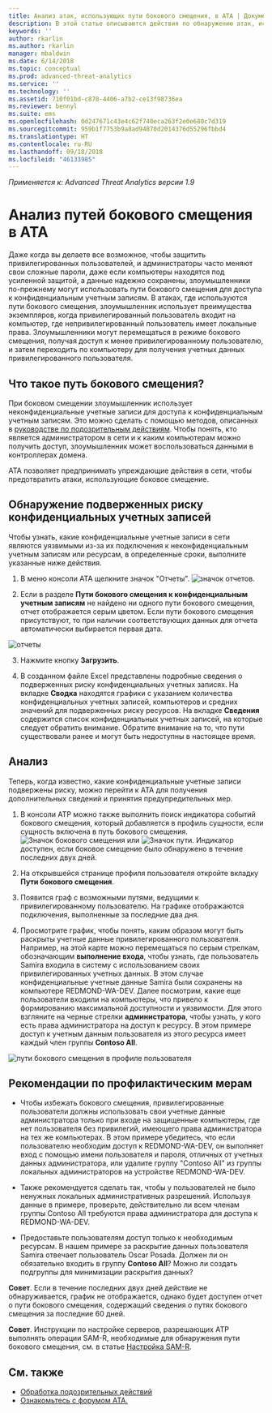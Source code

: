 ```yaml
---
title: Анализ атак, использующих пути бокового смещения, в ATA | Документы Майкрософт
description: В этой статье описываются действия по обнаружению атак, использующих пути бокового смещения, в Advanced Threat Analytics (ATA).
keywords: ''
author: rkarlin
ms.author: rkarlin
manager: mbaldwin
ms.date: 6/14/2018
ms.topic: conceptual
ms.prod: advanced-threat-analytics
ms.service: ''
ms.technology: ''
ms.assetid: 710f01bd-c878-4406-a7b2-ce13f98736ea
ms.reviewer: bennyl
ms.suite: ems
ms.openlocfilehash: 0d247671c43e4c62f740eca263f2e0e680c7d319
ms.sourcegitcommit: 959b1f7753b9a8ad94870d2014376d55296fbbd4
ms.translationtype: HT
ms.contentlocale: ru-RU
ms.lasthandoff: 09/18/2018
ms.locfileid: "46133985"
---
```

*Применяется к: Advanced Threat Analytics версии 1.9*

# <a name="investigating-lateral-movement-paths-with-ata"></a>Анализ путей бокового смещения в ATA

Даже когда вы делаете все возможное, чтобы защитить привилегированных пользователей, и администраторы часто меняют свои сложные пароли, даже если компьютеры находятся под усиленной защитой, а данные надежно сохранены, злоумышленники по-прежнему могут использовать пути бокового смещения для доступа к конфиденциальным учетным записям. В атаках, где используются пути бокового смещения, злоумышленник использует преимущества экземпляров, когда привилегированный пользователь входит на компьютер, где непривилегированный пользователь имеет локальные права. Злоумышленники могут перемещаться в режиме бокового смещения, получая доступ к менее привилегированному пользователю, и затем переходить по компьютеру для получения учетных данных привилегированного пользователя. 

## <a name="what-is-a-lateral-movement-path"></a>Что такое путь бокового смещения?

При боковом смещении злоумышленник использует неконфиденциальные учетные записи для доступа к конфиденциальным учетным записям. Это можно сделать с помощью методов, описанных в [руководстве по подозрительным действиям](suspicious-activity-guide.md). Чтобы понять, кто является администратором в сети и к каким компьютерам можно получить доступ, злоумышленник может воспользоваться данными в контроллерах домена. 

ATA позволяет предпринимать упреждающие действия в сети, чтобы предотвратить атаки, использующие боковое смещение.

## <a name="discovery-your-at-risk-sensitive-accounts"></a>Обнаружение подверженных риску конфиденциальных учетных записей

Чтобы узнать, какие конфиденциальные учетные записи в сети являются уязвимыми из-за их подключения к неконфиденциальным учетным записям или ресурсам, в определенные сроки, выполните указанные ниже действия. 

1. В меню консоли ATA щелкните значок "Отчеты". ![значок отчетов](./media/ata-report-icon.png).

2. Если в разделе **Пути бокового смещения к конфиденциальным учетным записям** не найдено ни одного пути бокового смещения, отчет отображается серым цветом. Если пути бокового смещения присутствуют, то при наличии соответствующих данных для отчета автоматически выбирается первая дата. 

 ![отчеты](./media/reports.png)

3. Нажмите кнопку **Загрузить**.

3. В созданном файле Excel представлены подробные сведения о подверженных риску конфиденциальных учетных записях. На вкладке **Сводка** находятся графики с указанием количества конфиденциальных учетных записей, компьютеров и средних значений для подверженных риску ресурсов. На вкладке **Сведения** содержится список конфиденциальных учетных записей, на которые следует обратить внимание. Обратите внимание на то, что пути существовали ранее и могут быть недоступны в настоящее время.


## <a name="investigate"></a>Анализ

Теперь, когда известно, какие конфиденциальные учетные записи подвержены риску, можно перейти к ATA для получения дополнительных сведений и принятия предупредительных мер.

1. В консоли ATP можно также выполнить поиск индикатора событий бокового смещения, который добавляется в профиль сущности, если сущность включена в путь бокового смещения. ![Значок бокового смещения](./media/lateral-movement-icon.png) или ![Значок пути](./media/paths-icon.png). Индикатор доступен, если боковое смещение было обнаружено в течение последних двух дней.

2. На открывшейся странице профиля пользователя откройте вкладку **Пути бокового смещения**.

3. Появится граф с возможными путями, ведущими к привилегированному пользователю. На графике отображаются подключения, выполненные за последние два дня.

4. Просмотрите график, чтобы понять, каким образом могут быть раскрыты учетные данные привилегированного пользователя. Например, на этой карте можно перемещаться по серым стрелкам, обозначающим **выполнение входа**, чтобы узнать, где пользователь Samira входила в систему с использованием своих привилегированных учетных данных. В этом случае конфиденциальные учетные данные Samira были сохранены на компьютере REDMOND-WA-DEV. Далее посмотрим, какие еще пользователи входили на компьютеры, что привело к формированию максимальной доступности и уязвимости. Для этого взгляните на черные стрелки **администратора**, чтобы узнать, у кого есть права администратора на доступ к ресурсу. В этом примере доступ к учетным данным пользователя из этого ресурса имеет каждый член группы **Contoso All**.  

 ![пути бокового смещения в профиле пользователя](media/user-profile-lateral-movement-paths.png)


## <a name="preventative-best-practices"></a>Рекомендации по профилактическим мерам

- Чтобы избежать бокового смещения, привилегированные пользователи должны использовать свои учетные данные администратора только при входе на защищенные компьютеры, где нет пользователя без привилегий, имеющего права администратора на тех же компьютерах. В этом примере убедитесь, что если пользователю необходим доступ к REDMOND-WA-DEV, он выполняет вход с помощью имени пользователя и пароля, отличных от учетных данных администратора, или удалите группу "Contoso All" из группы локальных администраторов на устройстве REDMOND-WA-DEV.

- Также рекомендуется сделать так, чтобы у пользователей не было ненужных локальных административных разрешений. Используя данные в примере, проверьте, действительно ли всем членам группы Contoso All требуются права администратора для доступа к REDMOND-WA-DEV.

- Предоставьте пользователям доступ только к необходимым ресурсам. В нашем примере за раскрытие данных пользователя Samira отвечает пользователь Oscar Posada. Должен ли он обязательно входить в группу **Contoso All**? Можно ли создать подгруппы для минимизации раскрытия данных?

**Совет**. Если в течение последних двух дней действие не обнаруживается, график не отображается, однако будет доступен отчет о пути бокового смещения, содержащий сведения о путях бокового смещения за последние 60 дней.

**Совет**. Инструкции по настройке серверов, разрешающих ATP выполнять операции SAM-R, необходимые для обнаружения пути бокового смещения, см. в статье [Настройка SAM-R](install-ata-step9-samr.md).




## <a name="see-also"></a>См. также
- [Обработка подозрительных действий](working-with-suspicious-activities.md)
- [Ознакомьтесь с форумом ATA.](https://social.technet.microsoft.com/Forums/security/home?forum=mata)
